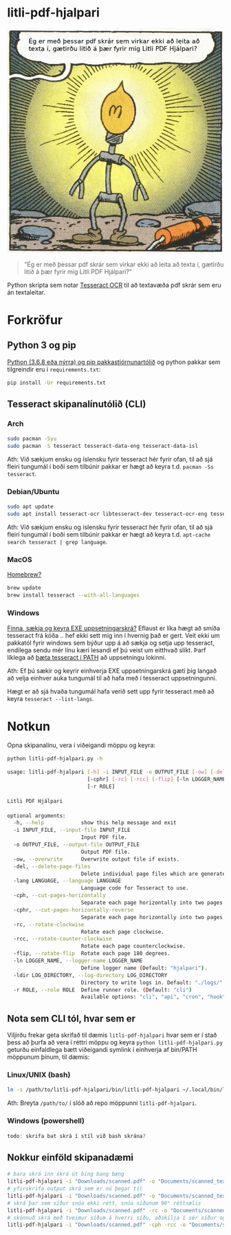 
# litli-pdf-hjalpari

![Litli PDF Hjálpari](/pic-litli-pdf-hjalpari.png?raw=true "Litli PDF Hjálpari")

> "Ég er með þessar pdf skrár sem virkar ekki að leita að texta í, gætirðu litið á þær fyrir mig Litli PDF Hjálpari?"

Python skripta sem notar [Tesseract OCR](https://github.com/tesseract-ocr/tesseract) til að textavæða pdf skrár sem eru án textaleitar.

# Forkröfur

## Python 3 og pip

[Python (3.6.8 eða nýrra) og pip pakkastjórnunartólið](https://www.python.org/downloads/) og python pakkar sem tilgreindir eru í `requirements.txt`:

```bash
pip install -Ur requirements.txt
```

## Tesseract skipanalínutólið (CLI)

### Arch

```bash
sudo pacman -Syu
sudo pacman -S tesseract tesseract-data-eng tesseract-data-isl
```

Ath: Við sækjum ensku og íslensku fyrir tesseract hér fyrir ofan, til að sjá fleiri tungumál í boði sem tilbúnir pakkar er hægt að keyra t.d. `pacman -Ss tesseract`.

### Debian/Ubuntu

```bash
sudo apt update
sudo apt install tesseract-ocr libtesseract-dev tesseract-ocr-eng tesseract-ocr-isl
```

Ath: Við sækjum ensku og íslensku fyrir tesseract hér fyrir ofan, til að sjá fleiri tungumál í boði sem tilbúnir pakkar er hægt að keyra t.d. `apt-cache search tesseract | grep language`.

### MacOS

[Homebrew?](https://formulae.brew.sh/formula/tesseract)

```bash
brew update
brew install tesseract --with-all-languages
```

### Windows

[Finna, sækja og keyra EXE uppsetningarskrá?](https://medium.com/quantrium-tech/installing-and-using-tesseract-4-on-windows-10-4f7930313f82) Eflaust er líka hægt að smíða tesseract frá kóða .. hef ekki sett mig inn í hvernig það er gert. Veit ekki um pakkatól fyrir windows sem býður upp á að sækja og setja upp tesseract, endilega sendu mér línu kæri lesandi ef þú veist um eitthvað slíkt. Þarf líklega að [bæta tesseract í PATH](https://medium.com/@kevinmarkvi/how-to-add-executables-to-your-path-in-windows-5ffa4ce61a53) að uppsetningu lokinni.

Ath: Ef þú sækir og keyrir einhverja EXE uppsetningarskrá gæti þig langað að velja einhver auka tungumál til að hafa með í tesseract uppsetningunni.

Hægt er að sjá hvaða tungumál hafa verið sett upp fyrir tesseract með að keyra `tesseract --list-langs`.

# Notkun

Opna skipanalínu, vera í viðeigandi möppu og keyra:

```bash
python litli-pdf-hjalpari.py -h
```

```bash
usage: litli-pdf-hjalpari [-h] -i INPUT_FILE -o OUTPUT_FILE [-ow] [-del] [-lang LANGUAGE] [-cph]
                          [-cphr] [-rc] [-rcc] [-flip] [-ln LOGGER_NAME] [-ldir LOG_DIRECTORY]
                          [-r ROLE]

Litli PDF Hjálpari

optional arguments:
  -h, --help            show this help message and exit
  -i INPUT_FILE, --input-file INPUT_FILE
                        Input PDF file.
  -o OUTPUT_FILE, --output-file OUTPUT_FILE
                        Output PDF file.
  -ow, --overwrite      Overwrite output file if exists.
  -del, --delete-page-files
                        Delete individual page files which are generated when textifying PDF files.
  -lang LANGUAGE, --language LANGUAGE
                        Language code for Tesseract to use.
  -cph, --cut-pages-horizontally
                        Separate each page horizontally into two pages, top half first.
  -cphr, --cut-pages-horizontally-reverse
                        Separate each page horizontally into two pages, bottom half first.
  -rc, --rotate-clockwise
                        Rotate each page clockwise.
  -rcc, --rotate-counter-clockwise
                        Rotate each page counterclockwise.
  -flip, --rotate-flip  Rotate each page 180 degrees.
  -ln LOGGER_NAME, --logger-name LOGGER_NAME
                        Define logger name (Default: "hjalpari").
  -ldir LOG_DIRECTORY, --log-directory LOG_DIRECTORY
                        Directory to write logs in. Default: "./logs/".
  -r ROLE, --role ROLE  Define runner role. (Default: "cli")
                        Available options: "cli", "api", "cron", "hook".
```

## Nota sem CLI tól, hvar sem er

Viljirðu frekar geta skrifað til dæmis `litli-pdf-hjalpari` hvar sem er í stað þess að þurfa að vera í réttri möppu og keyra `python litli-pdf-hjalpari.py` geturðu einfaldlega bætt viðeigandi symlink í einhverja af bin/PATH möppunum þínum, til dæmis:

### Linux/UNIX (bash)

```bash
ln -s /path/to/litli-pdf-hjalpari/bin/litli-pdf-hjalpari ~/.local/bin/litli-pdf-hjalpari
```

Ath: Breyta `/path/to/` í slóð að repo möppunni `litli-pdf-hjalpari`.

### Windows (powershell)

```powershell
todo: skrifa bat skrá í stíl við bash skrána?
```

## Nokkur einföld skipanadæmi

```bash
# bara skrá inn skrá út bing bang bæng
litli-pdf-hjalpari -i "Downloads/scanned.pdf" -o "Documents/scanned_text_searchable.pdf"
# yfirskrifa output skrá sem er nú þegar til
litli-pdf-hjalpari -i "Downloads/scanned.pdf" -o "Documents/scanned_text_searchable.pdf" -ow
# skrá þar sem síður snúa ekki rétt, snúa síðunum 90° réttsælis
litli-pdf-hjalpari -i "Downloads/scanned.pdf" -rc -o "Documents/scanned_text_searchable.pdf"
# skönnuð skrá með tveimur síðum á hverri síðu, aðskilja í sér síður og snúa síðunum 90° rangsælis
litli-pdf-hjalpari -i "Downloads/scanned.pdf" -cph -rcc -o "Documents/scanned_text_searchable.pdf"
```
